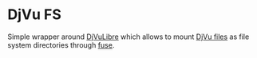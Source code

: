 # DjVu FS #

Simple wrapper around [DjVuLibre][0] which allows to mount [DjVu files][1] as file system directories through [fuse][2].

[0]: http://djvu.sourceforge.net/ (DjVuLibre home page)
[1]: http://en.wikipedia.org/wiki/DjVu (WikiPedia article about DjVu file format)
[2]: http://fuse.sourceforge.net/ (Filesystem in Userspace home page)
